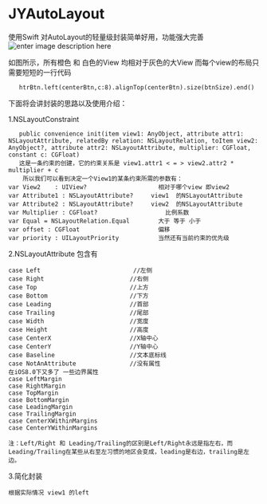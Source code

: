 # JYAutoLayout
使用Swift 对AutoLayout的轻量级封装简单好用，功能强大完善 
![enter image description here](http://img.coloranges.com/1605/4973412352730.png)

如图所示，所有橙色 和 白色的View 均相对于灰色的大View 而每个view的布局只需要短短的一行代码
    
       htrBtn.left(centerBtn,c:8).alignTop(centerBtn).size(btnSize).end()

下面将会讲封装的思路以及使用介绍：

1.NSLayoutConstraint

       public convenience init(item view1: AnyObject, attribute attr1: NSLayoutAttribute, relatedBy relation: NSLayoutRelation, toItem view2: AnyObject?, attribute attr2: NSLayoutAttribute, multiplier: CGFloat, constant c: CGFloat)
       这是一条约束的创建，它的约束关系是 view1.attr1 < = > view2.attr2 * multiplier + c
       	所以我们可以看到决定一个View1的某条约束所需的参数有：
    var View2    : UIView?                    相对于哪个view 即view2
    var Attribute1 : NSLayoutAttribute?	    view1  的NSLayoutAttribute
    var Attribute2 : NSLayoutAttribute?		view2  的NSLayoutAttribute
    var Multiplier : CGFloat?					比例系数
    var Equal = NSLayoutRelation.Equal        大于 等于 小于
    var offset : CGFloat                      偏移 
    var priority : UILayoutPriority           当然还有当前约束的优先级
  
  
	
2.NSLayoutAttribute 包含有		

    case Left                     	   //左侧
	case Right                        //右侧
	case Top                          //上方
	case Bottom                       //下方
	case Leading                      //首部
	case Trailing                     //尾部
	case Width                        //宽度
	case Height                       //高度
	case CenterX                      //X轴中心
	case CenterY                      //Y轴中心
	case Baseline                     //文本底标线
	case NotAnAttribute               //没有属性
	在iOS8.0下又多了 一些边界属性
    case LeftMargin
    case RightMargin
    case TopMargin
    case BottomMargin
    case LeadingMargin
    case TrailingMargin
    case CenterXWithinMargins
    case CenterYWithinMargins
    
    注：Left/Right 和 Leading/Trailing的区别是Left/Right永远是指左右，而Leading/Trailing在某些从右至左习惯的地区会变成，leading是右边，trailing是左边。
    
3.简化封装
	
	根据实际情况 view1 的left 
    
    
    
    
    
    
	
 